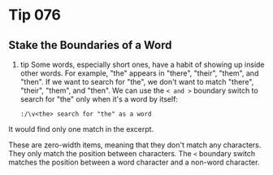 # Tip 076

## Stake the Boundaries of a Word

1.  tip
    Some words, especially short ones, have a habit of showing up inside other words. For example, "the" appears in "there", "their", "them", and "then". If we want to search for "the", we don't want to match "there", "their", "them", and "then". We can use the `< and >` boundary switch to search for "the" only when it's a word by itself:

        :/\v<the> search for "the" as a word

It would find only one match in the excerpt.

These are zero-width items, meaning that they don't match any characters. They only match the position between characters. The `<` boundary switch matches the position between a word character and a non-word character.
